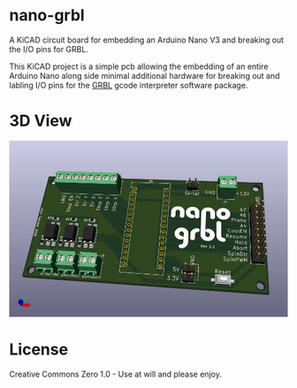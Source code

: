 # nano-grbl
A KiCAD circuit board for embedding an Arduino Nano V3 and breaking out the I/O pins for GRBL.

This KiCAD project is a simple pcb allowing the embedding of an entire Arduino Nano along side minimal additional hardware for breaking out and labling I/O pins for the [GRBL](https://github.com/gnea/grbl) gcode interpreter software package.

# 3D View

![nano-grbl 3d image](/nano-grbl-3d.png "nano-grbl 3D image")

# License

Creative Commons Zero 1.0 - Use at will and please enjoy.
